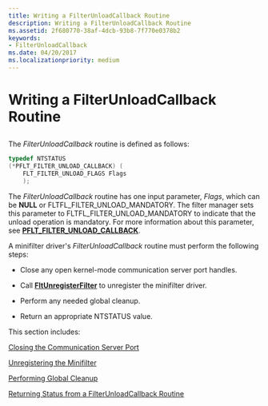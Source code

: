 ```yaml
---
title: Writing a FilterUnloadCallback Routine
description: Writing a FilterUnloadCallback Routine
ms.assetid: 2f680770-38af-4dcb-93b8-7f770e0378b2
keywords:
- FilterUnloadCallback
ms.date: 04/20/2017
ms.localizationpriority: medium
---
```


# Writing a FilterUnloadCallback Routine


## <span id="ddk_writing_a_filterunloadcallback_routine_if"></span><span id="DDK_WRITING_A_FILTERUNLOADCALLBACK_ROUTINE_IF"></span>


The *FilterUnloadCallback* routine is defined as follows:

```cpp
typedef NTSTATUS
(*PFLT_FILTER_UNLOAD_CALLBACK) (
    FLT_FILTER_UNLOAD_FLAGS Flags
    );
```

The *FilterUnloadCallback* routine has one input parameter, *Flags*, which can be **NULL** or FLTFL\_FILTER\_UNLOAD\_MANDATORY. The filter manager sets this parameter to FLTFL\_FILTER\_UNLOAD\_MANDATORY to indicate that the unload operation is mandatory. For more information about this parameter, see [**PFLT\_FILTER\_UNLOAD\_CALLBACK**](/windows-hardware/drivers/ddi/fltkernel/nc-fltkernel-pflt_filter_unload_callback).

A minifilter driver's *FilterUnloadCallback* routine must perform the following steps:

-   Close any open kernel-mode communication server port handles.

-   Call [**FltUnregisterFilter**](/windows-hardware/drivers/ddi/fltkernel/nf-fltkernel-fltunregisterfilter) to unregister the minifilter driver.

-   Perform any needed global cleanup.

-   Return an appropriate NTSTATUS value.

This section includes:

[Closing the Communication Server Port](closing-the-communication-server-port.md)

[Unregistering the Minifilter](unregistering-the-minifilter.md)

[Performing Global Cleanup](performing-global-cleanup.md)

[Returning Status from a FilterUnloadCallback Routine](returning-status-from-a-filterunloadcallback-routine.md)

 

